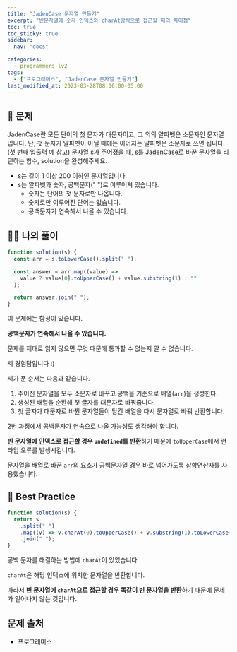 ```yaml
---
title: "JadenCase 문자열 만들기"
excerpt: "빈문자열에 숫자 인덱스와 charAt방식으로 접근할 때의 차이점"
toc: true
toc_sticky: true
sidebar:
  nav: "docs"

categories:
  - programmers-lv2
tags:
  - ["프로그래머스", "JadenCase 문자열 만들기"]
last_modified_at: 2023-03-28T08:06:00-05:00
---
```


## 📄 문제

JadenCase란 모든 단어의 첫 문자가 대문자이고, 그 외의 알파벳은 소문자인 문자열입니다. 단, 첫 문자가 알파벳이 아닐 때에는 이어지는 알파벳은 소문자로 쓰면 됩니다. (첫 번째 입출력 예 참고)
문자열 s가 주어졌을 때, s를 JadenCase로 바꾼 문자열을 리턴하는 함수, solution을 완성해주세요.

- s는 길이 1 이상 200 이하인 문자열입니다.
- s는 알파벳과 숫자, 공백문자(" ")로 이루어져 있습니다.
  - 숫자는 단어의 첫 문자로만 나옵니다.
  - 숫자로만 이루어진 단어는 없습니다.
  - 공백문자가 연속해서 나올 수 있습니다.

## 🙋‍♀️ 나의 풀이

```js
function solution(s) {
  const arr = s.toLowerCase().split(" ");

  const answer = arr.map((value) =>
    value ? value[0].toUpperCase() + value.substring(1) : ""
  );

  return answer.join(" ");
}
```

이 문제에는 함정이 있습니다.

**공백문자가 연속해서 나올 수 있습니다.**

문제를 제대로 읽지 않으면 무엇 때문에 통과할 수 없는지 알 수 없습니다.

제 경험담입니다 :)

제가 푼 순서는 다음과 같습니다.

1. 주어진 문자열을 모두 소문자로 바꾸고 공백을 기준으로 배열(`arr`)을 생성한다.
2. 생성된 배열을 순환해 첫 글자를 대문자로 바꿔줍니다.
3. 첫 글자가 대문자로 바뀐 문자열들이 담긴 배열을 다시 문자열로 바꿔 반환합니다.

2번 과정에서 공백문자가 연속으로 나올 가능성도 생각해야 합니다.

**빈 문자열에 인덱스로 접근할 경우 `undefined`를 반환**하기 때문에 `toUpperCase`에서 런타임 오류를 발생시킵니다.

문자열을 배열로 바꾼 `arr`의 요소가 공백문자일 경우 바로 넘어가도록 삼항연산자를 사용했습니다.

## 🔨 Best Practice

```js
function solution(s) {
  return s
    .split(" ")
    .map((v) => v.charAt(0).toUpperCase() + v.substring(1).toLowerCase())
    .join(" ");
}
```

공백 문자를 해결하는 방법에 `charAt`이 있었습니다.

`charAt`은 해당 인덱스에 위치한 문자열을 반환합니다.

따라서 **빈 문자열에 `charAt`으로 접근할 경우 똑같이 빈 문자열을 반환**하기 때문에 문제가 일어나지 않는 것입니다.

## 문제 출처

- 프로그래머스

